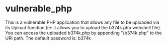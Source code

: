 # vulnerable_php
This is a vulnerable PHP application that allows any file to be uploaded via its Upload function (ie: it allows you to upload the b374k.php webshell file).
You can access the uploaded b374k.php by appending "/b374k.php" to the URI path.
The default password is:  b374k
